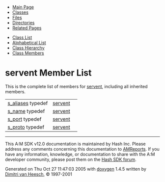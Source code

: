 <div class="tabs">

- [Main Page](index.md)
- <span id="current">[Classes](annotated.md)</span>
- [Files](files.md)
- [Directories](dirs.md)
- [Related Pages](pages.md)

</div>

<div class="tabs">

- [Class List](annotated.md)
- [Alphabetical List](classes.md)
- [Class Hierarchy](hierarchy.md)
- [Class Members](functions.md)

</div>

# servent Member List

This is the complete list of members for <a href="structservent.md" class="el">servent</a>, including all inherited members.

|  |  |  |
|----|----|----|
| <a href="structservent.md#474c8229a9333e9f07f49003f3bbf8b2" class="el">s_aliases</a> typedef | <a href="structservent.md" class="el">servent</a> |  |
| <a href="structservent.md#9d1d369cb136d359b283cd02165d2cd2" class="el">s_name</a> typedef | <a href="structservent.md" class="el">servent</a> |  |
| <a href="structservent.md#a84b1a1c212d1f8971699bcf6c41f928" class="el">s_port</a> typedef | <a href="structservent.md" class="el">servent</a> |  |
| <a href="structservent.md#9525d4d50c7321186074a9d5b7a52946" class="el">s_proto</a> typedef | <a href="structservent.md" class="el">servent</a> |  |

------------------------------------------------------------------------

<span class="small">This A:M SDK v12.0 documentation is maintained by Hash Inc. Please address any comments concerning this documentation to [AMReports](http://www.hash.com/reports). If you have any information, knowledge, or documentation to share with the A:M developer community, please post them on the [Hash SDK forum](http://www.hash.com/forums/index.php?showforum=11).</span>

Generated on Thu Oct 27 11:47:03 2005 with [<span class="image placeholder" original-image-src="doxygen.png" original-image-title="" height="45" width="100" align="middle" border="0">doxygen</span>](http://www.doxygen.org/index.html) 1.4.5 written by [Dimitri van Heesch](mailto:dimitri@stack.nl), © 1997-2001
